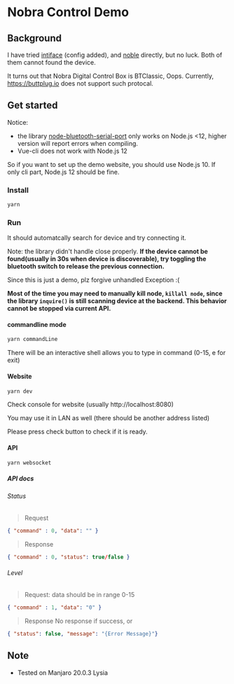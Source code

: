 # Nobra Control Demo

## Background

I have tried [intiface](https://github.com/intiface/intiface-desktop) (config added), and [noble](https://github.com/noble/noble) directly, but no luck. Both of them cannot found the device.

It turns out that Nobra Digital Control Box is BTClassic, Oops. Currently, https://buttplug.io does not support such protocal.

## Get started

Notice: 

- the library [node-bluetooth-serial-port](https://github.com/eelcocramer/node-bluetooth-serial-port) only works on Node.js <12, higher version will report errors when compiling.
- Vue-cli does not work with Node.js 12

So if you want to set up the demo website, you should use Node.js 10. If only cli part, Node.js 12 should be fine.

### Install

```bash
yarn
```

### Run

It should automatcally search for device and try connecting it. 

Note: the library didn't handle close properly. **If the device cannot be found(usually in 30s when device is discoverable), try toggling the bluetooth switch to release the previous connection.** 

Since this is just a demo, plz forgive unhandled Exception :(
    
**Most of the time you may need to manually kill node, `killall node`, since the library `inquire()` is still scanning device at the backend. This behavior cannot be stopped via current API.**

#### commandline mode

```bash
yarn commandLine
```

There will be an interactive shell allows you to type in command (0-15, e for exit)

#### Website
```bash
yarn dev
```

Check console for website (usually http://localhost:8080)

You may use it in LAN as well (there should be another address listed)

Please press check button to check if it is ready. 

#### API

```bash
yarn websocket
```

##### API docs

###### Status

> Request
```json
{ "command" : 0, "data": "" }
```

> Response
```json
{ "command" : 0, "status": true/false }
```

###### Level

> Request: data should be in range 0-15
```json
{ "command" : 1, "data": "0" }
```

> Response
No response if success, or 

```json
{ "status": false, "message": "{Error Message}"}
```


## Note

- Tested on Manjaro 20.0.3 Lysia
